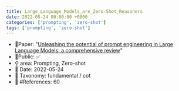 ```yaml
---
title: Large_Language_Models_are_Zero-Shot_Reasoners
date: 2022-05-24 00:00:00 +0800
categories: ['prompting', 'zero-shot']
tags: ['prompting', 'zero-shot']
---
```


- 📙Paper: "[Unleashing the potential of prompt engineering in Large Language Models: a comprehensive review](https://www.semanticscholar.org/paper/Unleashing-the-potential-of-prompt-engineering-in-a-Chen-Zhang/595c8d39a6155354fd7d8f62a4441be5c82e68da)"
- 🔑Public: ✅
- ⚲ area: Prompting, Zero-shot
- 📅 Date: 2022-05-24
- 🔎 Taxonomy: fundamental / cot
- 📝 #References: 60
